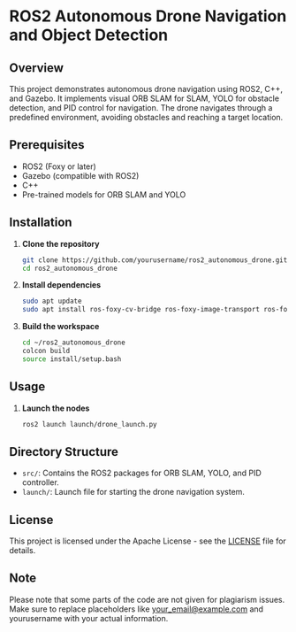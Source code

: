 # ROS2 Autonomous Drone Navigation and Object Detection

## Overview

This project demonstrates autonomous drone navigation using ROS2, C++, and Gazebo. It implements visual ORB SLAM for SLAM, YOLO for obstacle detection, and PID control for navigation. The drone navigates through a predefined environment, avoiding obstacles and reaching a target location.

## Prerequisites

- ROS2 (Foxy or later)
- Gazebo (compatible with ROS2)
- C++
- Pre-trained models for ORB SLAM and YOLO

## Installation

1. **Clone the repository**

    ```bash
    git clone https://github.com/yourusername/ros2_autonomous_drone.git
    cd ros2_autonomous_drone
    ```

2. **Install dependencies**

    ```bash
    sudo apt update
    sudo apt install ros-foxy-cv-bridge ros-foxy-image-transport ros-foxy-vision-msgs libopencv-dev
    ```

3. **Build the workspace**

    ```bash
    cd ~/ros2_autonomous_drone
    colcon build
    source install/setup.bash
    ```

## Usage

1. **Launch the nodes**

    ```bash
    ros2 launch launch/drone_launch.py
    ```

## Directory Structure

- `src/`: Contains the ROS2 packages for ORB SLAM, YOLO, and PID controller.
- `launch/`: Launch file for starting the drone navigation system.

## License

This project is licensed under the Apache License - see the [LICENSE](LICENSE) file for details.

## Note

Please note that some parts of the code are not given for plagiarism issues. Make sure to replace placeholders like your_email@example.com and yourusername with your actual information. 

